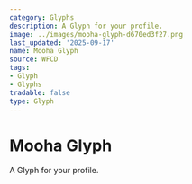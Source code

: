 ```yaml
---
category: Glyphs
description: A Glyph for your profile.
image: ../images/mooha-glyph-d670ed3f27.png
last_updated: '2025-09-17'
name: Mooha Glyph
source: WFCD
tags:
- Glyph
- Glyphs
tradable: false
type: Glyph
---
```


# Mooha Glyph

A Glyph for your profile.

